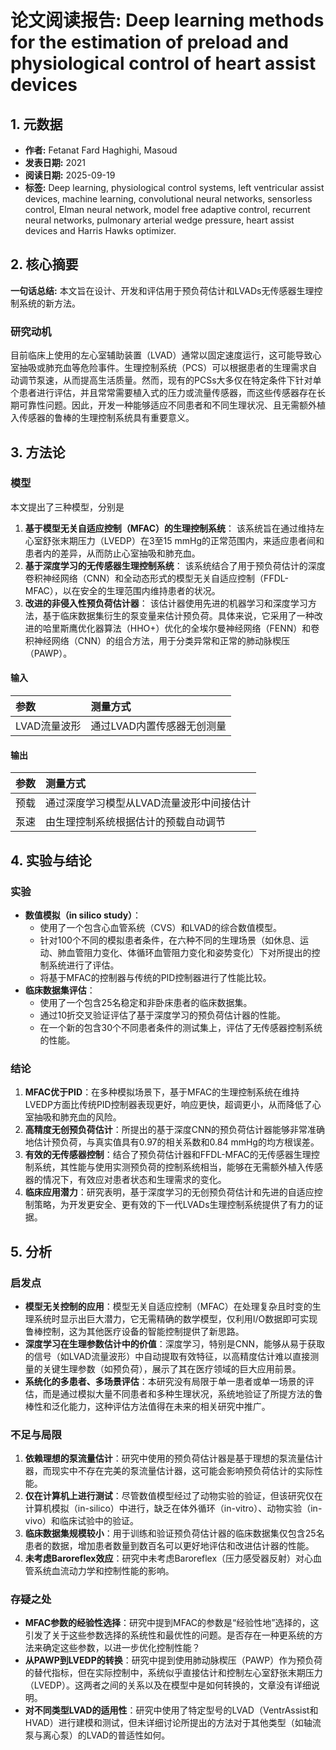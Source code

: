 # 论文阅读报告: Deep learning methods for the estimation of preload and physiological control of heart assist devices

## **1. 元数据**
- **作者:** Fetanat Fard Haghighi, Masoud
- **发表日期:** 2021
- **阅读日期:** 2025-09-19
- **标签:** Deep learning, physiological control systems, left ventricular assist devices, machine learning, convolutional neural networks, sensorless control, Elman neural network, model free adaptive control, recurrent neural networks, pulmonary arterial wedge pressure, heart assist devices and Harris Hawks optimizer.

## **2. 核心摘要**
**一句话总结:** 本文旨在设计、开发和评估用于预负荷估计和LVADs无传感器生理控制系统的新方法。
### 研究动机
目前临床上使用的左心室辅助装置（LVAD）通常以固定速度运行，这可能导致心室抽吸或肺充血等危险事件。生理控制系统（PCS）可以根据患者的生理需求自动调节泵速，从而提高生活质量。然而，现有的PCSs大多仅在特定条件下针对单个患者进行评估，并且常常需要植入式的压力或流量传感器，而这些传感器存在长期可靠性问题。因此，开发一种能够适应不同患者和不同生理状况、且无需额外植入传感器的鲁棒的生理控制系统具有重要意义。

## **3. 方法论**
### 模型
本文提出了三种模型，分别是
1. **基于模型无关自适应控制（MFAC）的生理控制系统**：
该系统旨在通过维持左心室舒张末期压力（LVEDP）在3至15 mmHg的正常范围内，来适应患者间和患者内的差异，从而防止心室抽吸和肺充血。
2. **基于深度学习的无传感器生理控制系统**：
该系统结合了用于预负荷估计的深度卷积神经网络（CNN）和全动态形式的模型无关自适应控制（FFDL-MFAC），以在安全的生理范围内维持患者的状况。
3. **改进的非侵入性预负荷估计器**：
该估计器使用先进的机器学习和深度学习方法，基于临床数据集衍生的泵变量来估计预负荷。具体来说，它采用了一种改进的哈里斯鹰优化器算法（HHO+）优化的全埃尔曼神经网络（FENN）和卷积神经网络（CNN）的组合方法，用于分类异常和正常的肺动脉楔压（PAWP）。
#### 输入
| 参数 | 测量方式 |
| :--- | :--- |
| LVAD流量波形 | 通过LVAD内置传感器无创测量 |
#### 输出
| 参数 | 测量方式 |
| :--- | :--- |
| 预载 | 通过深度学习模型从LVAD流量波形中间接估计 |
| 泵速 | 由生理控制系统根据估计的预载自动调节 |

## **4. 实验与结论**
### 实验
- **数值模拟（in silico study）**：
  - 使用了一个包含心血管系统（CVS）和LVAD的综合数值模型。
  - 针对100个不同的模拟患者条件，在六种不同的生理场景（如休息、运动、肺血管阻力变化、体循环血管阻力变化和姿势变化）下对所提出的控制系统进行了评估。
  - 将基于MFAC的控制器与传统的PID控制器进行了性能比较。
- **临床数据集评估**：
  - 使用了一个包含25名稳定和非卧床患者的临床数据集。
  - 通过10折交叉验证评估了基于深度学习的预负荷估计器的性能。
  - 在一个新的包含30个不同患者条件的测试集上，评估了无传感器控制系统的性能。
### 结论
1. **MFAC优于PID**：在多种模拟场景下，基于MFAC的生理控制系统在维持LVEDP方面比传统PID控制器表现更好，响应更快，超调更小，从而降低了心室抽吸和肺充血的风险。
2. **高精度无创预负荷估计**：所提出的基于深度CNN的预负荷估计器能够非常准确地估计预负荷，与真实值具有0.97的相关系数和0.84 mmHg的均方根误差。
3. **有效的无传感器控制**：结合了预负荷估计器和FFDL-MFAC的无传感器生理控制系统，其性能与使用实测预负荷的控制系统相当，能够在无需额外植入传感器的情况下，有效应对患者状态和生理需求的变化。
4. **临床应用潜力**：研究表明，基于深度学习的无创预负荷估计和先进的自适应控制策略，为开发更安全、更有效的下一代LVADs生理控制系统提供了有力的证据。

## **5. 分析**
### 启发点
- **模型无关控制的应用**：模型无关自适应控制（MFAC）在处理复杂且时变的生理系统时显示出巨大潜力，它无需精确的数学模型，仅利用I/O数据即可实现鲁棒控制，这为其他医疗设备的智能控制提供了新思路。
- **深度学习在生理参数估计中的价值**：深度学习，特别是CNN，能够从易于获取的信号（如LVAD流量波形）中自动提取有效特征，以高精度估计难以直接测量的关键生理参数（如预负荷），展示了其在医疗领域的巨大应用前景。
- **系统化的多患者、多场景评估**：本研究没有局限于单一患者或单一场景的评估，而是通过模拟大量不同患者和多种生理状况，系统地验证了所提方法的鲁棒性和泛化能力，这种评估方法值得在未来的相关研究中推广。
### 不足与局限
1. **依赖理想的泵流量估计**：研究中使用的预负荷估计器是基于理想的泵流量估计器，而现实中不存在完美的泵流量估计器，这可能会影响预负荷估计的实际性能。
2. **仅在计算机上进行测试**：尽管数值模型经过了动物实验的验证，但该研究仅在计算机模拟（in-silico）中进行，缺乏在体外循环（in-vitro）、动物实验（in-vivo）和临床试验中的验证。
3. **临床数据集规模较小**：用于训练和验证预负荷估计器的临床数据集仅包含25名患者的数据，增加患者数量到数百名可以更好地评估和改进估计器的性能。
4. **未考虑Baroreflex效应**：研究中未考虑Baroreflex（压力感受器反射）对心血管系统血流动力学和控制性能的影响。
### 存疑之处
- **MFAC参数的经验性选择**：研究中提到MFAC的参数是“经验性地”选择的，这引发了关于这些参数选择的系统性和最优性的问题。是否存在一种更系统的方法来确定这些参数，以进一步优化控制性能？
- **从PAWP到LVEDP的转换**：研究中提到使用肺动脉楔压（PAWP）作为预负荷的替代指标，但在实际控制中，系统似乎直接估计和控制左心室舒张末期压力（LVEDP）。这两者之间的关系以及在模型中是如何转换的，文章没有详细说明。
- **对不同类型LVAD的适用性**：研究中使用了特定型号的LVAD（VentrAssist和HVAD）进行建模和测试，但未详细讨论所提出的方法对于其他类型（如轴流泵与离心泵）的LVAD的普适性如何。